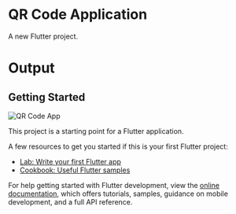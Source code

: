 # QR Code Application

A new Flutter project.

# Output

## Getting Started


![QR Code App](https://user-images.githubusercontent.com/107904613/235743023-dda7b3f2-61ac-4e1f-bb7e-0489a9da6bfe.jpeg)


This project is a starting point for a Flutter application.

A few resources to get you started if this is your first Flutter project:

- [Lab: Write your first Flutter app](https://docs.flutter.dev/get-started/codelab)
- [Cookbook: Useful Flutter samples](https://docs.flutter.dev/cookbook)

For help getting started with Flutter development, view the
[online documentation](https://docs.flutter.dev/), which offers tutorials,
samples, guidance on mobile development, and a full API reference.
